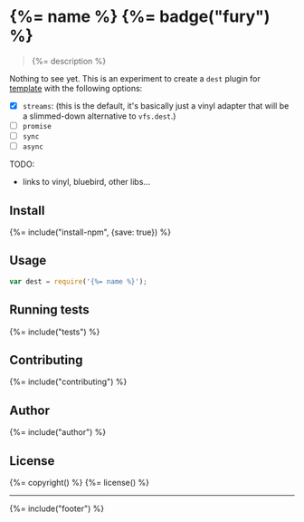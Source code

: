 # {%= name %} {%= badge("fury") %}

> {%= description %}

Nothing to see yet. This is an experiment to create a `dest` plugin for [template](https://github.com/jonschlinkert/template) with the following options:

- [x] `streams`: (this is the default, it's basically just a vinyl adapter that will be a slimmed-down alternative to `vfs.dest`.)
- [ ] `promise`
- [ ] `sync`
- [ ] `async`

TODO:
- links to vinyl, bluebird, other libs...

## Install
{%= include("install-npm", {save: true}) %}

## Usage

```js
var dest = require('{%= name %}');
```

## Running tests
{%= include("tests") %}

## Contributing
{%= include("contributing") %}

## Author
{%= include("author") %}

## License
{%= copyright() %}
{%= license() %}

***

{%= include("footer") %}
